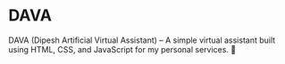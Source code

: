 # DAVA
DAVA (Dipesh Artificial Virtual Assistant) – A simple virtual assistant built using HTML, CSS, and JavaScript for my personal services. 🚀

